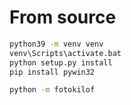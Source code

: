 # From source

```sh
python39 -m venv venv
venv\Scripts\activate.bat
python setup.py install
pip install pywin32
```

```sh
python -m fotokilof
```